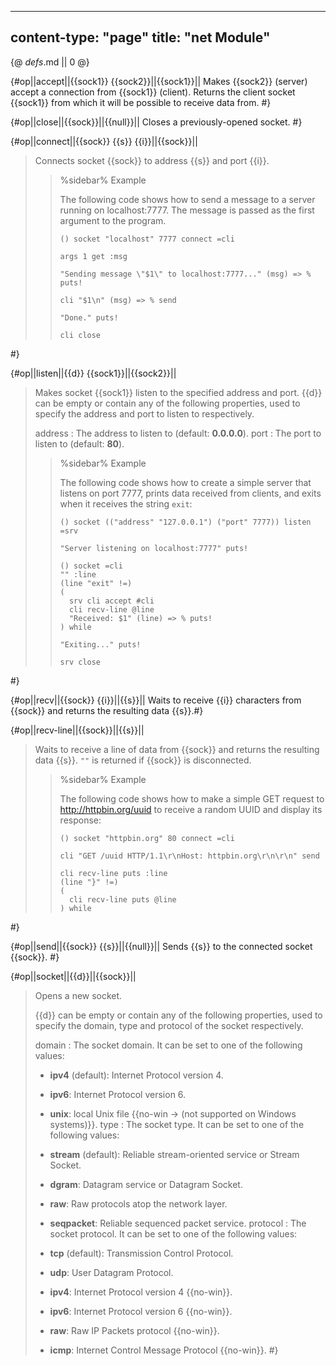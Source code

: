 -----
content-type: "page"
title: "net Module"
-----
{@ _defs_.md || 0 @}

{#op||accept||{{sock1}} {{sock2}}||{{sock1}}||
Makes {{sock2}} (server) accept a connection from {{sock1}} (client). Returns the client socket {{sock1}} from which it will be possible to receive data from. #}

{#op||close||{{sock}}||{{null}}||
Closes a previously-opened socket. #}

{#op||connect||{{sock}} {{s}} {{i}}||{{sock}}||
> Connects socket {{sock}} to address {{s}} and port {{i}}.
> 
> > %sidebar%
> > Example
> > 
> > The following code shows how to send a message to a server running on localhost:7777. The message is passed as the first argument to the program.
> > 
> >     () socket "localhost" 7777 connect =cli
> >     
> >     args 1 get :msg
> >     
> >     "Sending message \"$1\" to localhost:7777..." (msg) => % puts!
> >     
> >     cli "$1\n" (msg) => % send
> >     
> >     "Done." puts!
> >     
> >     cli close
 #}

{#op||listen||{{d}} {{sock1}}||{{sock2}}||
> Makes socket {{sock1}} listen to the specified address and port. {{d}} can be empty or contain any of the following properties, used to specify the address and port to listen to respectively.
> 
> address
> : The address to listen to (default: **0.0.0.0**).
> port
> : The port to listen to (default: **80**).
> 
> > %sidebar%
> > Example
> > 
> > The following code shows how to create a simple server that listens on port 7777, prints data received from clients, and exits when it receives the string `exit`:
> > 
> >     () socket (("address" "127.0.0.1") ("port" 7777)) listen =srv
> >     
> >     "Server listening on localhost:7777" puts!
> >     
> >     () socket =cli
> >     "" :line
> >     (line "exit" !=)
> >     (
> >       srv cli accept #cli
> >       cli recv-line @line
> >       "Received: $1" (line) => % puts!
> >     ) while
> >     
> >     "Exiting..." puts!
> >     
> >     srv close
 #}

{#op||recv||{{sock}} {{i}}||{{s}}||
Waits to receive {{i}} characters from {{sock}} and returns the resulting data {{s}}.#}

{#op||recv-line||{{sock}}||{{s}}||
> Waits to receive a line of data from {{sock}} and returns the resulting data {{s}}. `""` is returned if {{sock}} is disconnected.
> 
> > %sidebar%
> > Example
> > 
> > The following code shows how to make a simple GET request to <http://httpbin.org/uuid> to receive a random UUID and display its response:
> > 
> > 
> >     () socket "httpbin.org" 80 connect =cli
> >    
> >     cli "GET /uuid HTTP/1.1\r\nHost: httpbin.org\r\n\r\n" send
> >   
> >     cli recv-line puts :line
> >     (line "}" !=) 
> >     (
> >       cli recv-line puts @line
> >     ) while
 #}

{#op||send||{{sock}} {{s}}||{{null}}||
Sends {{s}} to the connected socket {{sock}}. #}

{#op||socket||{{d}}||{{sock}}||
> Opens a new socket.
> 
> {{d}} can be empty or contain any of the following properties, used to specify the domain, type and protocol of the socket respectively.
> 
> domain
> : The socket domain. It can be set to one of the following values:
>   
>   *  **ipv4** (default): Internet Protocol version 4.
>   *  **ipv6**: Internet Protocol version 6.
>   *  **unix**: local Unix file {{no-win -> (not supported on Windows systems)}}.
> type
> : The socket type. It can be set to one of the following values:
>  
>   * **stream** (default): Reliable stream-oriented service or Stream Socket.
>   * **dgram**: Datagram service or Datagram Socket.
>   * **raw**: Raw protocols atop the network layer.
>   * **seqpacket**: Reliable sequenced packet service.
> protocol
> : The socket protocol. It can be set to one of the following values:
> 
>   * **tcp** (default): Transmission Control Protocol.
>   * **udp**: User Datagram Protocol.
>   * **ipv4**: Internet Protocol version 4 {{no-win}}.
>   * **ipv6**: Internet Protocol version 6 {{no-win}}.
>   * **raw**: Raw IP Packets protocol {{no-win}}.
>   * **icmp**: Internet Control Message Protocol {{no-win}}.
 #}

